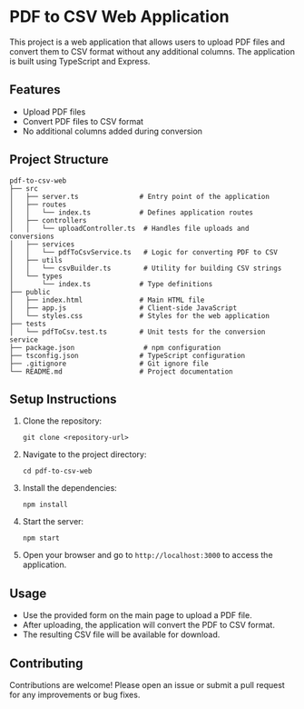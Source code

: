 # PDF to CSV Web Application

This project is a web application that allows users to upload PDF files and convert them to CSV format without any additional columns. The application is built using TypeScript and Express.

## Features

- Upload PDF files
- Convert PDF files to CSV format
- No additional columns added during conversion

## Project Structure

```
pdf-to-csv-web
├── src
│   ├── server.ts               # Entry point of the application
│   ├── routes
│   │   └── index.ts            # Defines application routes
│   ├── controllers
│   │   └── uploadController.ts  # Handles file uploads and conversions
│   ├── services
│   │   └── pdfToCsvService.ts   # Logic for converting PDF to CSV
│   ├── utils
│   │   └── csvBuilder.ts        # Utility for building CSV strings
│   └── types
│       └── index.ts            # Type definitions
├── public
│   ├── index.html              # Main HTML file
│   ├── app.js                  # Client-side JavaScript
│   └── styles.css              # Styles for the web application
├── tests
│   └── pdfToCsv.test.ts        # Unit tests for the conversion service
├── package.json                 # npm configuration
├── tsconfig.json               # TypeScript configuration
├── .gitignore                  # Git ignore file
└── README.md                   # Project documentation
```

## Setup Instructions

1. Clone the repository:
   ```
   git clone <repository-url>
   ```

2. Navigate to the project directory:
   ```
   cd pdf-to-csv-web
   ```

3. Install the dependencies:
   ```
   npm install
   ```

4. Start the server:
   ```
   npm start
   ```

5. Open your browser and go to `http://localhost:3000` to access the application.

## Usage

- Use the provided form on the main page to upload a PDF file.
- After uploading, the application will convert the PDF to CSV format.
- The resulting CSV file will be available for download.

## Contributing

Contributions are welcome! Please open an issue or submit a pull request for any improvements or bug fixes.